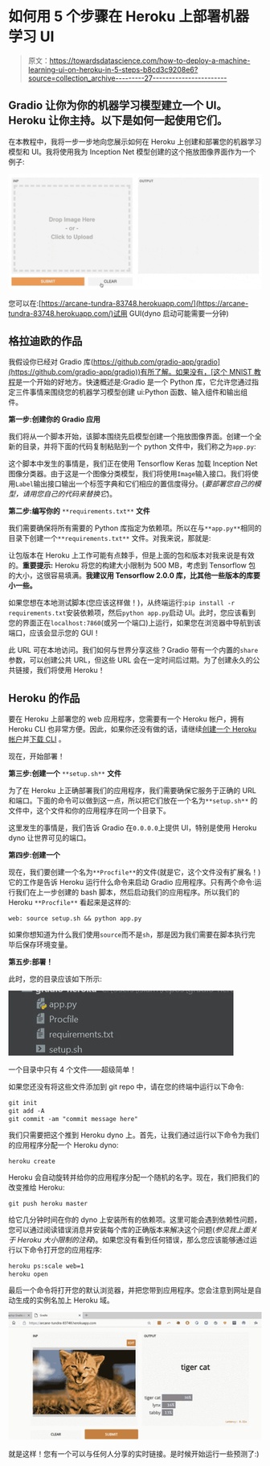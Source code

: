 # 如何用 5 个步骤在 Heroku 上部署机器学习 UI

> 原文：<https://towardsdatascience.com/how-to-deploy-a-machine-learning-ui-on-heroku-in-5-steps-b8cd3c9208e6?source=collection_archive---------27----------------------->

## Gradio 让你为你的机器学习模型建立一个 UI。Heroku 让你主持。以下是如何一起使用它们。

在本教程中，我将一步一步地向您展示如何在 Heroku 上创建和部署您的机器学习模型和 UI。我将使用我为 Inception Net 模型创建的这个拖放图像界面作为一个例子:

![](img/0c0939c7c275b66fadbff2330964dd2f.png)

您可以在:[https://arcane-tundra-83748.herokuapp.com/](https://arcane-tundra-83748.herokuapp.com/)试用 GUI(dyno 启动可能需要一分钟)

## 格拉迪欧的作品

我假设你已经对 Gradio 库([https://github.com/gradio-app/gradio](https://github.com/gradio-app/gradio))有所了解。如果没有，[这个 MNIST 教程](https://medium.com/swlh/a-gui-to-recognize-handwritten-digits-in-19-lines-of-python-fda715e525d0)是一个开始的好地方。快速概述是:Gradio 是一个 Python 库，它允许您通过指定三件事情来围绕您的机器学习模型创建 ui:Python 函数、输入组件和输出组件。

**第一步:创建你的 Gradio 应用**

我们将从一个脚本开始，该脚本围绕先启模型创建一个拖放图像界面。创建一个全新的目录，并将下面的代码复制粘贴到一个 python 文件中，我们称之为`app.py`:

这个脚本中发生的事情是，我们正在使用 Tensorflow Keras 加载 Inception Net 图像分类器。由于这是一个图像分类模型，我们将使用`Image`输入接口。我们将使用`Label`输出接口输出一个标签字典和它们相应的置信度得分。(*要部署您自己的模型，请用您自己的代码来替换它*)。

**第二步:编写你的** `**requirements.txt**` **文件**

我们需要确保将所有需要的 Python 库指定为依赖项。所以在与`**app.py**`相同的目录下创建一个`**requirements.txt**` 文件。对我来说，那就是:

让包版本在 Heroku 上工作可能有点棘手，但是上面的包和版本对我来说是有效的。**重要提示:** Heroku 将您的构建大小限制为 500 MB，考虑到 Tensorflow 包的大小，这很容易填满。**我建议用 Tensorflow 2.0.0 库，比其他一些版本的库要小一些。**

如果您想在本地测试脚本(您应该这样做！)，从终端运行:`pip install -r requirements.txt`安装依赖项，然后`python app.py`启动 UI。此时，您应该看到您的界面正在`localhost:7860`(或另一个端口)上运行，如果您在浏览器中导航到该端口，应该会显示您的 GUI！

此 URL 可在本地访问。我们如何与世界分享这些？Gradio 带有一个内置的`share`参数，可以创建公共 URL，但这些 URL 会在一定时间后过期。为了创建永久的公共链接，我们将使用 Heroku！

## Heroku 的作品

要在 Heroku 上部署您的 web 应用程序，您需要有一个 Heroku 帐户，拥有 Heroku CLI 也非常方便。因此，如果你还没有做的话，请继续[创建一个 Heroku 帐户](https://signup.heroku.com/)并[下载 CLI](https://devcenter.heroku.com/articles/heroku-cli#download-and-install) 。

现在，开始部署！

**第三步:创建一个** `**setup.sh**` **文件**

为了在 Heroku 上正确部署我们的应用程序，我们需要确保它服务于正确的 URL 和端口。下面的命令可以做到这一点，所以把它们放在一个名为`**setup.sh**` 的文件中，这个文件和你的应用程序在同一个目录下。

这里发生的事情是，我们告诉 Gradio 在`0.0.0.0`上提供 UI，特别是使用 Heroku dyno 让世界可见的端口。

**第四步:创建一个**

现在，我们要创建一个名为`**Procfile**`的文件(就是它，这个文件没有扩展名！)它的工作是告诉 Heroku 运行什么命令来启动 Gradio 应用程序。只有两个命令:运行我们在上一步创建的 bash 脚本，然后启动我们的应用程序。所以我们的 Heroku `**Procfile**` 看起来是这样的:

```
web: source setup.sh && python app.py
```

如果你想知道为什么我们使用`source`而不是`sh`，那是因为我们需要在脚本执行完毕后保存环境变量。

**第五步:部署！**

此时，您的目录应该如下所示:

![](img/78bd1acb3436f0961b833a0fca7059d8.png)

一个目录中只有 4 个文件——超级简单！

如果您还没有将这些文件添加到 git repo 中，请在您的终端中运行以下命令:

```
git init
git add -A
git commit -am "commit message here"
```

我们只需要把这个推到 Heroku dyno 上。首先，让我们通过运行以下命令为我们的应用程序分配一个 Heroku dyno:

```
heroku create
```

Heroku 会自动旋转并给你的应用程序分配一个随机的名字。现在，我们把我们的改变推给 Heroku:

```
git push heroku master
```

给它几分钟时间在你的 dyno 上安装所有的依赖项。这里可能会遇到依赖性问题，您可以通过阅读错误消息并安装每个库的正确版本来解决这个问题(*参见我上面关于 Heroku 大小限制的注释*)。如果您没有看到任何错误，那么您应该能够通过运行以下命令打开您的应用程序:

```
heroku ps:scale web=1
heroku open
```

最后一个命令将打开您的默认浏览器，并把您带到应用程序。您会注意到网址是自动生成的实例名加上 Heroku 域。

![](img/7306898d2ba93434fd5f6db303de2800.png)

就是这样！您有一个可以与任何人分享的实时链接。是时候开始运行一些预测了:)
